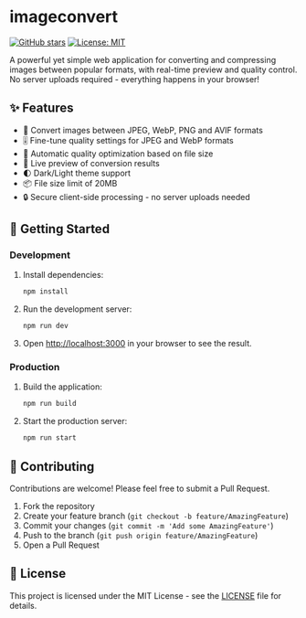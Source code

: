 # imageconvert

[![GitHub stars](https://img.shields.io/github/stars/sprechender/imageconvert?style=social)](https://github.com/sprechender/imageconvert/stargazers)
[![License: MIT](https://img.shields.io/badge/License-MIT-yellow.svg)](https://opensource.org/licenses/MIT)

A powerful yet simple web application for converting and compressing images between popular formats, with real-time preview and quality control. No server uploads required - everything happens in your browser!

## ✨ Features

- 🔄 Convert images between JPEG, WebP, PNG and AVIF formats
- 🎚️ Fine-tune quality settings for JPEG and WebP formats
- 🤖 Automatic quality optimization based on file size
- 👀 Live preview of conversion results
- 🌓 Dark/Light theme support
- 📦 File size limit of 20MB
- 🔒 Secure client-side processing - no server uploads needed

## 🚀 Getting Started

### Development

1. Install dependencies:
   ```bash
   npm install
   ```

2. Run the development server:
   ```bash
   npm run dev
   ```

3. Open [http://localhost:3000](http://localhost:3000) in your browser to see the result.

### Production

1. Build the application:
   ```bash
   npm run build
   ```

2. Start the production server:
   ```bash
   npm run start
   ``` 
## 🤝 Contributing

Contributions are welcome! Please feel free to submit a Pull Request.

1. Fork the repository
2. Create your feature branch (`git checkout -b feature/AmazingFeature`)
3. Commit your changes (`git commit -m 'Add some AmazingFeature'`)
4. Push to the branch (`git push origin feature/AmazingFeature`)
5. Open a Pull Request

## 📝 License

This project is licensed under the MIT License - see the [LICENSE](LICENSE) file for details.